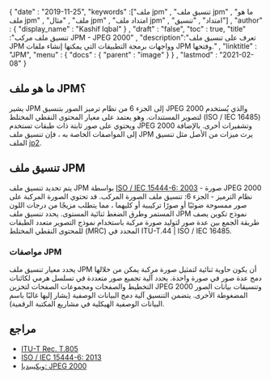 {
  "date" : "2019-11-25",
  "keywords" :["ملف jpm" , "تنسيق ملف jpm" , "ما هو ملف jpm" , "ملف" , "مثال jpm" , "امتداد ملف jpm" , "امتداد" , "تنسيق"] ,
  "author" : {
    "display_name" : "Kashif Iqbal"
} ,
  "draft" : "false",
  "toc" : true,
  "title" :"تنسيق ملف مركب JPM - JPEG 2000" ,
  "description":"تعرف على تنسيق ملف JPM وواجهات برمجة التطبيقات التي يمكنها إنشاء ملفات JPM وفتحها." ,
  "linktitle" : "JPM",
  "menu" : {
    "docs" : {
      "parent" : "image"
}
} ,
  "lastmod" : "2021-02-08"
}

## ما هو ملف JPM؟

يشير JPM إلى الجزء 6 من نظام ترميز الصور بتنسيق JPEG 2000 والذي يُستخدم لتصوير المستندات. وهو يعتمد على معيار المحتوى النقطي المختلط (ISO / IEC 16485) ويحتوي على صور ثابتة ذات طبقات تستخدم JPEG 2000 وتشفيرات أخرى. بالإضافة إلى المواصفات الخاصة به ، فإن تنسيق ملف JPM يرث ميزات من الأصل مثل تنسيق الملف [jp2](/ar/image/jp2/).

## تنسيق ملف JPM

يتم تحديد تنسيق ملف JPM بواسطة [ISO / IEC 15444-6: 2003](https://www.iso.org/standard/61124.html) - صورة JPEG 2000 نظام الترميز - الجزء 6: تنسيق ملف الصورة المركب. قد تحتوي الصورة المركبة على صور ممسوحة ضوئيًا أو صورًا تركيبية أو كليهما ، مما يتطلب مزيجًا من درجات اللون المستمر وطرق الضغط ثنائية المستوى. يحدد تنسيق ملف JPM نموذج تكوين يصف طريقة الجمع بين عدة صور لتوليد صورة مركبة باستخدام نموذج التصوير متعدد الطبقات للمحتوى النقطي المختلط (MRC) المحدد في ITU-T.44 | ISO / IEC 16485.

### مواصفات JPM
يحدد معيار تنسيق ملف JPM أن يكون حاوية ثنائية لتمثيل صورة مركبة يمكن من خلالها دمج عدة صور في صورة واحدة. يحدد آلية تجميع صور متعددة في تسلسل هرمي لكائنات التخطيط والصفحات ومجموعات الصفحات لتخزين JPEG 2000 وتنسيقات بيانات الصور المضغوطة الأخرى. يتضمن التنسيق آلية دمج البيانات الوصفية (يشار إليها غالبًا باسم البيانات الوصفية الهيكلية في مشاريع المكتبة الرقمية).

## مراجع

* [ITU-T Rec. T.805](https://www.itu.int/rec/T-REC-T.805/en)
* [ISO / IEC 15444-6: 2013](https://www.iso.org/standard/61124.html)
* [ويكيبيديا: JPEG 2000](https://en.wikipedia.org/wiki/JPEG_2000)

